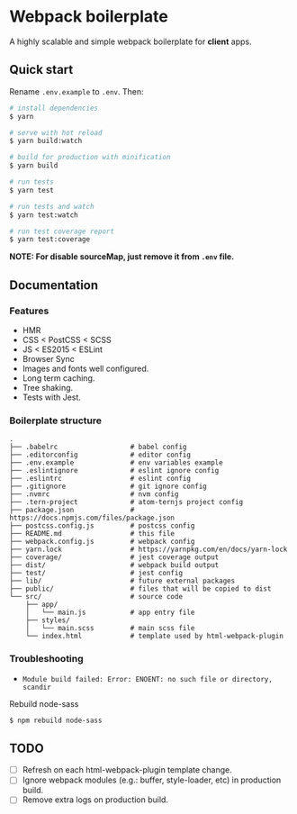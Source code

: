 # Webpack boilerplate

A highly scalable and simple webpack boilerplate for **client** apps.

## Quick start

Rename `.env.example` to `.env`. Then:

```sh
# install dependencies
$ yarn

# serve with hot reload
$ yarn build:watch

# build for production with minification
$ yarn build

# run tests
$ yarn test

# run tests and watch
$ yarn test:watch

# run test coverage report
$ yarn test:coverage
```

**NOTE: For disable sourceMap, just remove it from `.env` file.**

## Documentation

### Features

* HMR
* CSS < PostCSS < SCSS
* JS < ES2015 < ESLint
* Browser Sync
* Images and fonts well configured.
* Long term caching.
* Tree shaking.
* Tests with Jest.

### Boilerplate structure

```
.
├── .babelrc                  # babel config
├── .editorconfig             # editor config
├── .env.example              # env variables example
├── .eslintignore             # eslint ignore config
├── .eslintrc                 # eslint config
├── .gitignore                # git ignore config
├── .nvmrc                    # nvm config
├── .tern-project             # atom-ternjs project config
├── package.json              # https://docs.npmjs.com/files/package.json
├── postcss.config.js         # postcss config
├── README.md                 # this file
├── webpack.config.js         # webpack config
├── yarn.lock                 # https://yarnpkg.com/en/docs/yarn-lock
├── coverage/                 # jest coverage output
├── dist/                     # webpack build output
├── test/                     # jest config
├── lib/                      # future external packages
├── public/                   # files that will be copied to dist
└── src/                      # source code
    ├── app/
    │   └── main.js           # app entry file
    ├── styles/
    │   └── main.scss         # main scss file
    └── index.html            # template used by html-webpack-plugin
```

### Troubleshooting

* `Module build failed: Error: ENOENT: no such file or directory, scandir`

Rebuild node-sass

```sh
$ npm rebuild node-sass
```

## TODO

- [ ] Refresh on each html-webpack-plugin template change.
- [ ] Ignore webpack modules (e.g.: buffer, style-loader, etc) in production build.
- [ ] Remove extra logs on production build.
